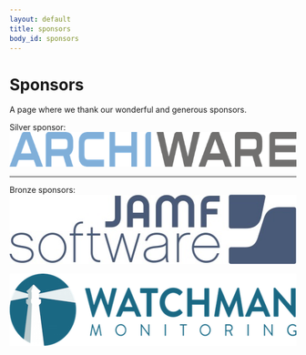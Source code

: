 ```yaml
---
layout: default
title: sponsors
body_id: sponsors
---
```


# Sponsors

A page where we thank our wonderful and generous sponsors.

<p>Silver sponsor: <a href="http://www.archiware.com/home.1.1.html"><img height="61" width="700" src="/assets/archiware_logo_rgb_700px-72dpi.png"></a></p>
<hr>
<p>Bronze sponsors: <a href="http://www.jamfsoftware.com"><img height="122" width="520" src="/assets/JAMF-Software-Blue-Logo-Print.jpg"></a></p>
<p><a href="https://www.watchmanmonitoring.com"><img height="127" width="550" src="/assets/Watchman-Monitoring-logo-blue550.png"></a></p>